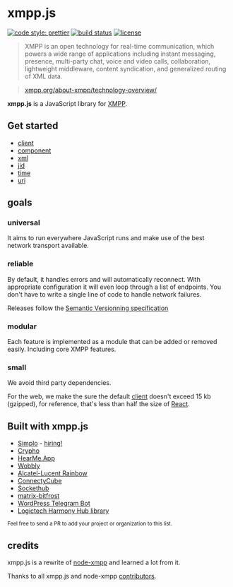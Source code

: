 # xmpp.js

[![code style: prettier](https://img.shields.io/badge/code_style-prettier-ff69b4.svg?style=flat-square)](https://github.com/prettier/prettier)
[![build status](https://img.shields.io/travis/xmppjs/xmpp.js/master.svg?maxAge=2592000&style=flat-square)](https://travis-ci.org/xmppjs/xmpp.js/branches)
[![license](https://img.shields.io/github/license/xmppjs/xmpp.js.svg?maxAge=2592000&style=flat-square)](https://raw.githubusercontent.com/xmppjs/xmpp.js/master/LICENSE)

> XMPP is an open technology for real-time communication, which powers a wide range of applications including instant messaging, presence, multi-party chat, voice and video calls, collaboration, lightweight middleware, content syndication, and generalized routing of XML data.

> [xmpp.org/about-xmpp/technology-overview/](https://xmpp.org/about/technology-overview.html)

**xmpp.js** is a JavaScript library for [XMPP](http://xmpp.org/).

## Get started

- [client](/packages/client)
- [component](/packages/component)
- [xml](/packages/xml)
- [jid](/packages/jid)
- [time](/packages/time)
- [uri](/packages/uri)

## goals

### universal

It aims to run everywhere JavaScript runs and make use of the best network transport available.

### reliable

By default, it handles errors and will automatically reconnect. With appropriate configuration it will even loop through a list of endpoints. You don't have to write a single line of code to handle network failures.

Releases follow the [Semantic Versionning specification](http://semver.org/)

### modular

Each feature is implemented as a module that can be added or removed easily. Including core XMPP features.

### small

We avoid third party dependencies.

For the web, we make the sure the default [client](/packages/client) doesn't exceed 15 kb (gzipped), for reference, that's less than half the size of [React](https://reactjs.org/blog/2017/09/26/react-v16.0.html#reduced-file-size).

## Built with xmpp.js

- [Simplo](https://simplo.app/?lang=en) - [hiring!](simplo.app/jobs)
- [Crypho](https://www.crypho.com/)
- [HearMe.App](https://www.hearme.app/)
- [Wobbly](https://wobbly.app/)
- [Alcatel-Lucent Rainbow](https://www.openrainbow.com/)
- [ConnectyCube](https://connectycube.com/)
- [Sockethub](http://sockethub.org/)
- [matrix-bitfrost](https://github.com/matrix-org/matrix-bifrost)
- [WordPress Telegram Bot](https://github.com/Automattic/wp-telegram-bot)
- [Logictech Harmony Hub library](https://github.com/AirBorne04/harmonyhub)

<small> Feel free to send a PR to add your project or organization to this list.</small>

## credits

xmpp.js is a rewrite of [node-xmpp](https://github.com/xmppjs/xmpp.js/tree/node-xmpp) and learned a lot from it.

Thanks to all xmpp.js and node-xmpp [contributors](https://github.com/xmppjs/xmpp.js/graphs/contributors).
